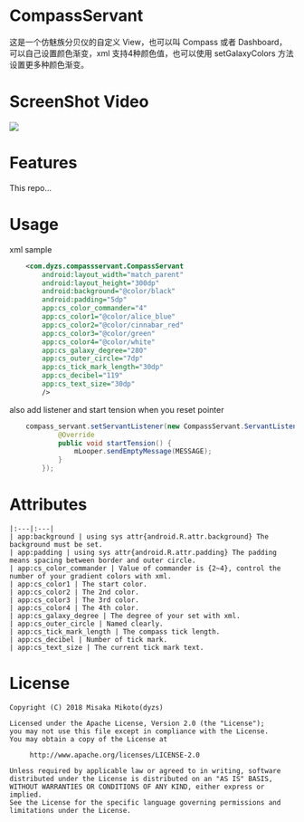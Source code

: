 # CompassServant
这是一个仿魅族分贝仪的自定义 View，也可以叫 Compass 或者 Dashboard，可以自己设置颜色渐变，xml 支持4种颜色值，也可以使用 setGalaxyColors 方法设置更多种颜色渐变。   


# ScreenShot Video
![](https://github.com/dyzs/CompassServant/blob/master/video/compass_servant.gif)

# Features
This repo...

# Usage
xml sample  
```xml
	<com.dyzs.compassservant.CompassServant
        android:layout_width="match_parent"
	    android:layout_height="300dp"
	    android:background="@color/black"
	    android:padding="5dp"
	    app:cs_color_commander="4"
	    app:cs_color1="@color/alice_blue"
	    app:cs_color2="@color/cinnabar_red"
	    app:cs_color3="@color/green"
	    app:cs_color4="@color/white"
	    app:cs_galaxy_degree="280"
	    app:cs_outer_circle="7dp"
	    app:cs_tick_mark_length="30dp"
	    app:cs_decibel="119"
	    app:cs_text_size="30dp"
	    />
```
also add listener and start tension when you reset pointer    
```java
	compass_servant.setServantListener(new CompassServant.ServantListener() {
            @Override
            public void startTension() {
                mLooper.sendEmptyMessage(MESSAGE);
            }
        });
```

# Attributes
```
|:---|:---|
| app:background | using sys attr{android.R.attr.background} The background must be set.
| app:padding | using sys attr{android.R.attr.padding} The padding means spacing between border and outer circle.  
| app:cs_color_commander | Value of commander is {2~4}, control the number of your gradient colors with xml. 
| app:cs_color1 | The start color.
| app:cs_color2 | The 2nd color.
| app:cs_color3 | The 3rd color.
| app:cs_color4 | The 4th color.
| app:cs_galaxy_degree | The degree of your set with xml.
| app:cs_outer_circle | Named clearly.
| app:cs_tick_mark_length | The compass tick length.
| app:cs_decibel | Number of tick mark.
| app:cs_text_size | The current tick mark text.
```
# License

    Copyright (C) 2018 Misaka Mikoto(dyzs)

    Licensed under the Apache License, Version 2.0 (the "License");
    you may not use this file except in compliance with the License.
    You may obtain a copy of the License at

         http://www.apache.org/licenses/LICENSE-2.0

    Unless required by applicable law or agreed to in writing, software
    distributed under the License is distributed on an "AS IS" BASIS,
    WITHOUT WARRANTIES OR CONDITIONS OF ANY KIND, either express or implied.
    See the License for the specific language governing permissions and
    limitations under the License.
